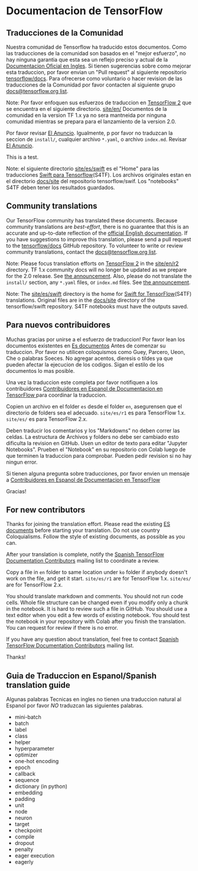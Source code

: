 # Documentacion de TensorFlow

## Traducciones de la Comunidad

Nuestra comunidad de Tensorflow ha traducido estos documentos. Como las traducciones de la comunidad
son basados en el "mejor esfuerzo", no hay ninguna garantia que esta sea un reflejo preciso y actual 
de la [Documentacion Oficial en Ingles](https://www.tensorflow.org/?hl=en).
Si tienen sugerencias sobre como mejorar esta traduccion, por favor envian un "Pull request"
al siguiente repositorio [tensorflow/docs](https://github.com/tensorflow/docs).
Para ofrecerse como voluntario o hacer revision de las traducciones de la Comunidad
por favor contacten al siguiente grupo [docs@tensorflow.org list](https://groups.google.com/a/tensorflow.org/forum/#!forum/docs).

Note: Por favor enfoquen sus esfuerzos de traduccion en
[TensorFlow 2](https://www.tensorflow.org) que se encuentra en el siguiente
directorio. [site/en/](https://github.com/tensorflow/docs/tree/master/site/en/)
Documentos de la comunidad en la version TF 1.x ya no sera mantneida por ninguna
comunidad mientras se prepara para el lanzamiento de la version 2.0.

Por favor revisar [El Anuncio](https://groups.google.com/a/tensorflow.org/d/msg/docs/vO0gQnEXcSM/YK_ybv7tBQAJ).
Igualmente, p por favor no traduzcan la seccion de `install/`, cualquier archivo `*.yaml`, o archivo `index.md`.
Revisar [El Anuncio](https://groups.google.com/a/tensorflow.org/forum/#!msg/docs-zh-cn/mhLp-egzNyE/EhGSeIBqAQAJ).

This is a test.

Note: el siguiente directorio
[site/es/swift](https://github.com/tensorflow/docs/tree/master/site/es/swift)
es el "Home" para las traducciones
[Swift para Tensorflow](https://www.tensorflow.org/swift)(S4TF).
Los archivos originales estan en el directorio
[docs/site](https://github.com/tensorflow/swift/tree/master/docs/site) del repositorio 
tensorflow/swif. Los "notebooks" S4TF deben tener los resultados guardados.

## Community translations

Our TensorFlow community has translated these documents. Because community
translations are *best-effort*, there is no guarantee that this is an accurate
and up-to-date reflection of the
[official English documentation](https://www.tensorflow.org/?hl=en).
If you have suggestions to improve this translation, please send a pull request 
to the [tensorflow/docs](https://github.com/tensorflow/docs) GitHub repository. 
To volunteer to write or review community translations, contact the
[docs@tensorflow.org list](https://groups.google.com/a/tensorflow.org/forum/#!forum/docs).

Note: Please focus translation efforts on
[TensorFlow 2](https://www.tensorflow.org) in the
[site/en/r2](https://github.com/tensorflow/docs/tree/master/site/en/r2)
directory. TF 1.x community docs will no longer be updated as we prepare for the
2.0 release. See
[the announcement](https://groups.google.com/a/tensorflow.org/d/msg/docs/vO0gQnEXcSM/YK_ybv7tBQAJ).
Also, please do not translate the `install/` section, any `*.yaml` files, or `index.md` files.
See [the announcement](https://groups.google.com/a/tensorflow.org/forum/#!msg/docs-zh-cn/mhLp-egzNyE/EhGSeIBqAQAJ).

Note: The
[site/es/swift](https://github.com/tensorflow/docs-l10n/tree/master/site/es/swift)
directory is the home for
[Swift for TensorFlow](https://www.tensorflow.org/swift)(S4TF) translations.
Original files are in the
[docs/site](https://github.com/tensorflow/swift/tree/master/docs/site) directory
of the tensorflow/swift repository. S4TF notebooks must have the outputs saved.

## Para nuevos contribuidores

Muchas gracias por unirse a el esfuerzo de traduccion!
Por favor lean los documentos existentes en
[Es documentos](https://github.com/tensorflow/docs/tree/master/site/es)
Antes de comenzar su traduccion.
Por favor no utilicen coloquismos como Guey, Parcero, Ueon, Che o palabras Soeces.
No agregar acentos, dieresis o tildes ya que pueden afectar la ejecucion de los codigos.
Sigan el estilo de los documentos lo mas posible.

Una vez la traduccion este completa por favor notifiquen a los contribuidores
[Contribuidores en Espanol de Documentacion en TensorFlow ](https://groups.google.com/a/tensorflow.org/forum/#!forum/docs)
para coordinar la traduccion.

Copien un archivo en el folder `es` desde el folder `en`, asegurensen que el directorio de folders sea el adecuado.
`site/es/r1` es para TensorFlow 1.x.
`site/es/` es para TensorFlow 2.x.

Deben traducir los comentarios y los "Markdowns" no deben correr las celdas.
La estructura de Archivos y folders no debe ser cambiado esto dificulta la revision en GitHub.
Usen un editor de texto para editar "Jupyter Notebooks".
Prueben el "Notebook" en su repositorio con Colab luego de que terminen la traduccion para comprobar.
Pueden pedir revision si no hay ningun error.

Si tienen alguna pregunta sobre traducciones, por favor envien un mensaje a
[Contribuidores en Espanol de Documentacion en TensorFlow ](https://groups.google.com/a/tensorflow.org/forum/#!forum/docs)

Gracias!

## For new contributors

Thanks for joining the translation effort.
Please read the existing
[ES documents](https://github.com/tensorflow/docs/tree/master/site/es)
before starting your translation.
Do not use country Coloquialisms.
Follow the style of existing documents, as possible as you can.

After your translation is complete, notify the
[Spanish TensorFlow Documentation Contributors](https://groups.google.com/a/tensorflow.org/forum/#!forum/docs)
mailing list to coordinate a review.

Copy a file in `en` folder to same location under `ko` folder if anybody doesn't work on the file,
and get it start.
`site/es/r1` are for TensorFlow 1.x.
`site/es/` are for TensorFlow 2.x.

You should translate markdown and comments. You should not run code cells.
Whole file structure can be changed even if you modify only a chunk in the notebook.
It is hard to review such a file in GitHub.
You should use a text editor when you edit a few words of existing notebook.
You should test the notebook in your repository with Colab after you finish the translation.
You can request for review if there is no error.

If you have any question about translation, feel free to contact
[Spanish TensorFlow Documentation Contributors](https://groups.google.com/a/tensorflow.org/forum/#!forum/docs)
mailing list.

Thanks!

## Guia de Traduccion en Espanol/Spanish translation guide

Algunas palabras Tecnicas en ingles no tienen una traduccion natural al Espanol por favor *NO*
traduzcan las siguientes palabras.

*   mini-batch
*   batch
*   label
*   class
*   helper
*   hyperparameter
*   optimizer
*   one-hot encoding
*   epoch
*   callback
*   sequence
*   dictionary (in python)
*   embedding
*   padding
*   unit
*   node
*   neuron
*   target
*   checkpoint
*   compile
*   dropout
*   penalty
*   eager execution 
*   eagerly

